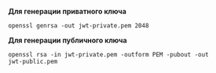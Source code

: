 <b>Для генерации приватного ключа</b>

<code>openssl genrsa -out jwt-private.pem 2048</code>

<b>Для генерации публичного ключа</b>

<code>openssl rsa -in jwt-private.pem -outform PEM -pubout -out jwt-public.pem</code>